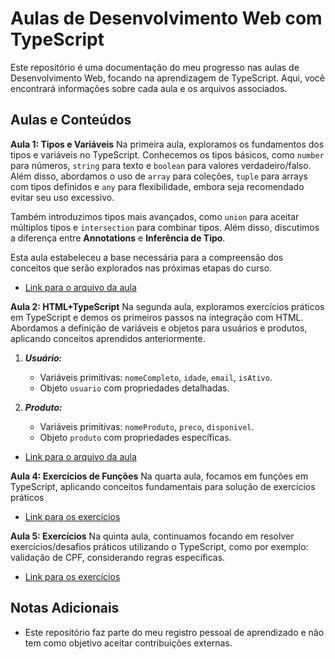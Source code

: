 # Aulas de Desenvolvimento Web com TypeScript

Este repositório é uma documentação do meu progresso nas aulas de Desenvolvimento Web, focando na aprendizagem de TypeScript. Aqui, você encontrará informações sobre cada aula e os arquivos associados.

## Aulas e Conteúdos

 **Aula 1: Tipos e Variáveis**
   Na primeira aula, exploramos os fundamentos dos tipos e variáveis no TypeScript. Conhecemos os tipos básicos, como `number` para números, `string` para texto e `boolean` para valores verdadeiro/falso. Além disso, abordamos o uso de `array` para coleções, `tuple` para arrays com tipos definidos e `any` para flexibilidade, embora seja recomendado evitar seu uso excessivo.

Também introduzimos tipos mais avançados, como `union` para aceitar múltiplos tipos e `intersection` para combinar tipos. Além disso, discutimos a diferença entre **Annotations** e **Inferência de Tipo**.

Esta aula estabeleceu a base necessária para a compreensão dos conceitos que serão explorados nas próximas etapas do curso.
   - [Link para o arquivo da aula](https://github.com/nandoant/Aulas_de_WEB/tree/main/Aula_1_Tipos_Variaveis)

 **Aula 2: HTML+TypeScript**
   Na segunda aula, exploramos exercícios práticos em TypeScript e demos os primeiros passos na integração com HTML. Abordamos a definição de variáveis e objetos para usuários e produtos, aplicando conceitos aprendidos anteriormente.

1.  ***Usuário:***
    
    -   Variáveis primitivas: `nomeCompleto`, `idade`, `email`, `isAtivo`.
    -   Objeto `usuario` com propriedades detalhadas.
2.  ***Produto:***
    
    -   Variáveis primitivas: `nomeProduto`, `preco`, `disponivel`.
    -   Objeto `produto` com propriedades específicas.
   - [Link para o arquivo da aula](https://github.com/nandoant/Aulas_de_WEB/tree/main/Aula_2_HTML%2BTypeScript)

 **Aula 4: Exercícios de Funções**
  Na quarta aula, focamos em funções em TypeScript, aplicando conceitos fundamentais para solução de exercícios práticos
   - [Link para os exercícios](https://github.com/nandoant/Aulas_de_WEB/tree/main/Aula_4_Exercicios_Fun%C3%A7%C3%B5es)

**Aula 5: Exercícios**
Na quinta aula, continuamos focando em resolver exercícios/desafios práticos utilizando o TypeScript, como por exemplo:  validação de CPF, considerando regras específicas.
   - [Link para os exercícios](https://github.com/nandoant/Aulas_de_WEB/tree/main/Aula_5_Exercicios)


## Notas Adicionais

- Este repositório faz parte do meu registro pessoal de aprendizado e não tem como objetivo aceitar contribuições externas.

